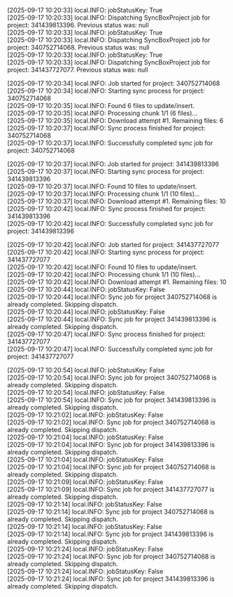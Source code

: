 
[2025-09-17 10:20:33] local.INFO: jobStatusKey: True  
[2025-09-17 10:20:33] local.INFO: Dispatching SyncBoxProject job for project: 341439813396. Previous status was: null  
[2025-09-17 10:20:33] local.INFO: jobStatusKey: True  
[2025-09-17 10:20:33] local.INFO: Dispatching SyncBoxProject job for project: 340752714068. Previous status was: null  
[2025-09-17 10:20:33] local.INFO: jobStatusKey: True  
[2025-09-17 10:20:33] local.INFO: Dispatching SyncBoxProject job for project: 341437727077. Previous status was: null 

[2025-09-17 10:20:34] local.INFO: Job started for project: 340752714068  
[2025-09-17 10:20:34] local.INFO: Starting sync process for project: 340752714068  
[2025-09-17 10:20:35] local.INFO: Found 6 files to update/insert.  
[2025-09-17 10:20:35] local.INFO: Processing chunk 1/1 (6 files)...  
[2025-09-17 10:20:35] local.INFO: Download attempt #1. Remaining files: 6  
[2025-09-17 10:20:37] local.INFO: Sync process finished for project: 340752714068  
[2025-09-17 10:20:37] local.INFO: Successfully completed sync job for project: 340752714068  

[2025-09-17 10:20:37] local.INFO: Job started for project: 341439813396  
[2025-09-17 10:20:37] local.INFO: Starting sync process for project: 341439813396  
[2025-09-17 10:20:37] local.INFO: Found 10 files to update/insert.  
[2025-09-17 10:20:37] local.INFO: Processing chunk 1/1 (10 files)...  
[2025-09-17 10:20:37] local.INFO: Download attempt #1. Remaining files: 10  
[2025-09-17 10:20:42] local.INFO: Sync process finished for project: 341439813396  
[2025-09-17 10:20:42] local.INFO: Successfully completed sync job for project: 341439813396  

[2025-09-17 10:20:42] local.INFO: Job started for project: 341437727077  
[2025-09-17 10:20:42] local.INFO: Starting sync process for project: 341437727077  
[2025-09-17 10:20:42] local.INFO: Found 10 files to update/insert.  
[2025-09-17 10:20:42] local.INFO: Processing chunk 1/1 (10 files)...  
[2025-09-17 10:20:42] local.INFO: Download attempt #1. Remaining files: 10  
[2025-09-17 10:20:44] local.INFO: jobStatusKey: False  
[2025-09-17 10:20:44] local.INFO: Sync job for project 340752714068 is already completed. Skipping dispatch.  
[2025-09-17 10:20:44] local.INFO: jobStatusKey: False  
[2025-09-17 10:20:44] local.INFO: Sync job for project 341439813396 is already completed. Skipping dispatch.  
[2025-09-17 10:20:47] local.INFO: Sync process finished for project: 341437727077  
[2025-09-17 10:20:47] local.INFO: Successfully completed sync job for project: 341437727077 

[2025-09-17 10:20:54] local.INFO: jobStatusKey: False  
[2025-09-17 10:20:54] local.INFO: Sync job for project 340752714068 is already completed. Skipping dispatch.  
[2025-09-17 10:20:54] local.INFO: jobStatusKey: False  
[2025-09-17 10:20:54] local.INFO: Sync job for project 341439813396 is already completed. Skipping dispatch.  
[2025-09-17 10:21:02] local.INFO: jobStatusKey: False  
[2025-09-17 10:21:02] local.INFO: Sync job for project 340752714068 is already completed. Skipping dispatch.  
[2025-09-17 10:21:04] local.INFO: jobStatusKey: False  
[2025-09-17 10:21:04] local.INFO: Sync job for project 341439813396 is already completed. Skipping dispatch.  
[2025-09-17 10:21:04] local.INFO: jobStatusKey: False  
[2025-09-17 10:21:04] local.INFO: Sync job for project 340752714068 is already completed. Skipping dispatch.  
[2025-09-17 10:21:09] local.INFO: jobStatusKey: False  
[2025-09-17 10:21:09] local.INFO: Sync job for project 341437727077 is already completed. Skipping dispatch.  
[2025-09-17 10:21:14] local.INFO: jobStatusKey: False  
[2025-09-17 10:21:14] local.INFO: Sync job for project 340752714068 is already completed. Skipping dispatch.  
[2025-09-17 10:21:14] local.INFO: jobStatusKey: False  
[2025-09-17 10:21:14] local.INFO: Sync job for project 341439813396 is already completed. Skipping dispatch.  
[2025-09-17 10:21:24] local.INFO: jobStatusKey: False  
[2025-09-17 10:21:24] local.INFO: Sync job for project 340752714068 is already completed. Skipping dispatch.  
[2025-09-17 10:21:24] local.INFO: jobStatusKey: False  
[2025-09-17 10:21:24] local.INFO: Sync job for project 341439813396 is already completed. Skipping dispatch.
